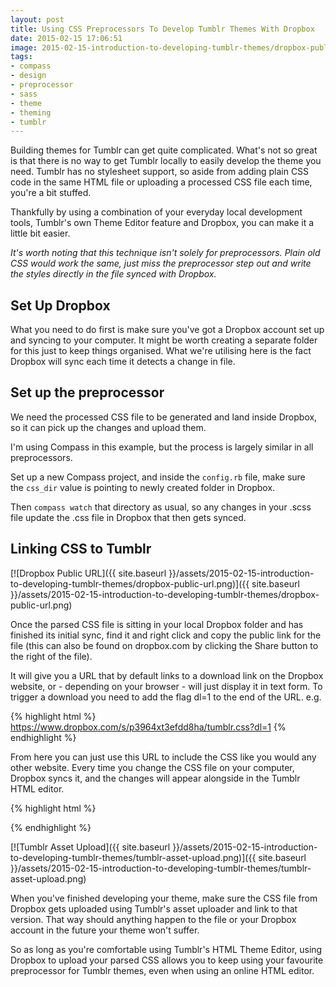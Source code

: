 ```yaml
---
layout: post
title: Using CSS Preprocessors To Develop Tumblr Themes With Dropbox
date: 2015-02-15 17:06:51
image: 2015-02-15-introduction-to-developing-tumblr-themes/dropbox-public-url.png
tags:
- compass
- design
- preprocessor
- sass
- theme
- theming
- tumblr
---
```


Building themes for Tumblr can get quite complicated. What's not so great is that there is no way to get Tumblr locally to easily develop the theme you need. Tumblr has no stylesheet support, so aside from adding plain CSS code in the same HTML file or uploading a processed CSS file each time, you're a bit stuffed.

Thankfully by using a combination of your everyday local development tools, Tumblr's own Theme Editor feature and Dropbox, you can make it a little bit easier.

*It's worth noting that this technique isn't solely for preprocessors. Plain old CSS would work the same, just miss the preprocessor step out and write the styles directly in the file synced with Dropbox.*

Set Up Dropbox
--------------

What you need to do first is make sure you've got a Dropbox account set up and syncing to your computer. It might be worth creating a separate folder for this just to keep things organised. What we're utilising here is the fact Dropbox will sync each time it detects a change in file.

Set up the preprocessor
-----------------------

We need the processed CSS file to be generated and land inside Dropbox, so it can pick up the changes and upload them.

I'm using Compass in this example, but the process is largely similar in all preprocessors.

Set up a new Compass project, and inside the <code>config.rb</code> file, make sure the <code>css_dir</code> value is pointing to newly created folder in Dropbox.

Then <code>compass watch</code> that directory as usual, so any changes in your .scss file update the .css file in Dropbox that then gets synced.

Linking CSS to Tumblr
---------------------

[![Dropbox Public URL]({{ site.baseurl }}/assets/2015-02-15-introduction-to-developing-tumblr-themes/dropbox-public-url.png)]({{ site.baseurl }}/assets/2015-02-15-introduction-to-developing-tumblr-themes/dropbox-public-url.png)

Once the parsed CSS file is sitting in your local Dropbox folder and has finished its initial sync, find it and right click and copy the public link for the file (this can also be found on dropbox.com by clicking the Share button to the right of the file).

It will give you a URL that by default links to a download link on the Dropbox website, or - depending on your browser - will just display it in text form. To trigger a download you need to add the flag dl=1 to the end of the URL. e.g.

{% highlight html %}
https://www.dropbox.com/s/p3964xt3efdd8ha/tumblr.css?dl=1
{% endhighlight %}

From here you can just use this URL to include the CSS like you would any other website. Every time you change the CSS file on your computer, Dropbox syncs it, and the changes will appear alongside in the Tumblr HTML editor.

{% highlight html %}
<link rel="stylesheet" type="text/css" href="https://www.dropbox.com/s/p3964xt3efdd8ha/tumblr.css?dl=1" />
{% endhighlight %}

[![Tumblr Asset Upload]({{ site.baseurl }}/assets/2015-02-15-introduction-to-developing-tumblr-themes/tumblr-asset-upload.png)]({{ site.baseurl }}/assets/2015-02-15-introduction-to-developing-tumblr-themes/tumblr-asset-upload.png)

When you've finished developing your theme, make sure the CSS file from Dropbox gets uploaded using Tumblr's asset uploader and link to that version. That way should anything happen to the file or your Dropbox account in the future your theme won't suffer.

So as long as you're comfortable using Tumblr's HTML Theme Editor, using Dropbox to upload your parsed CSS allows you to keep using your favourite preprocessor for Tumblr themes, even when using an online HTML editor.